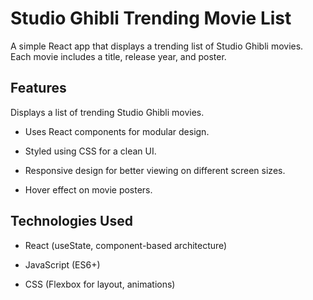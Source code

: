 # Studio Ghibli Trending Movie List

A simple React app that displays a trending list of Studio Ghibli movies. Each movie includes a title, release year, and poster.

## Features

Displays a list of trending Studio Ghibli movies.

* Uses React components for modular design.

* Styled using CSS for a clean UI.

* Responsive design for better viewing on different screen sizes.

* Hover effect on movie posters.

## Technologies Used

* React (useState, component-based architecture)

* JavaScript (ES6+)

* CSS (Flexbox for layout, animations)
